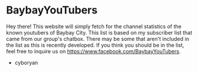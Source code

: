 # BaybayYouTubers
Hey there! This website will simply fetch for the channel statistics of the known youtubers of Baybay City. 
This list is based on my subscriber list that came from our group's chatbox. 
There may be some that aren't included in the list as this is recently developed. 
If you think you should be in the list, feel free to inquire us on https://www.facebook.com/BaybayYouTubers.

- cyboryan
